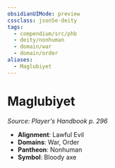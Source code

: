 ```yaml
---
obsidianUIMode: preview
cssclass: json5e-deity
tags:
  - compendium/src/phb
  - deity/nonhuman
  - domain/war
  - domain/order
aliases:
  - Maglubiyet
---
```

# Maglubiyet
*Source: Player's Handbook p. 296* 

- **Alignment**: Lawful Evil
- **Domains**: War, Order
- **Pantheon**: Nonhuman
- **Symbol**: Bloody axe